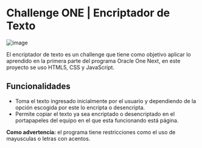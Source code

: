 # Challenge ONE | Encriptador de Texto 
![image](https://github.com/AntekR/Encriptador/assets/83246281/4c58d761-c2f1-45c5-84ce-a107d8d4edbf)

El encriptador de texto es un challenge que tiene como objetivo aplicar lo aprendido en la primera parte del programa Oracle One Next, en este proyecto se uso HTML5, CSS y JavaScript. 
## Funcionalidades
- Toma el texto ingresado inicialmente por el usuario y dependiendo de la opción escogida por este lo encripta o desencripta. 
- Permite copiar el texto ya sea encriptado o desencriptado en el portapapeles del equipo en el que esta funcionando está página.

**Como advertencía:** el programa tiene restricciones como el uso de mayusculas o letras con acentos.
